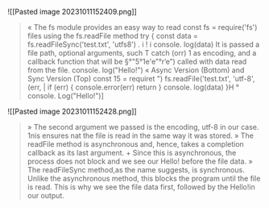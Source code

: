 ![[Pasted image 20231011152409.png]]
> « The fs module provides an easy way to read const fs = require('fs') files using the fs.readFile method try { const data = fs.readFileSync('test.txt', 'utfs8') . i ! i console. log(data) It is passed a file path, optional arguments, such T catch (orr) 1 as encoding, and a callback function that will be §°"5°1e'e”°r‘e”) called with data read from the file. console. log("Hello!") « Async Version (Bottom) and Sync Version (Top) const 15 = requiret ") fs.readFile('test.txt', 'utf-8', (err, | if (err) { console.error(err) return } console. log(data) }H ° console. Log("Hello!")]

![[Pasted image 20231011152428.png]]
> » The second argument we passed is the encoding, utf-8 in our case. 1nis ensures nat the file is read in the same way it was stored. » The readFile method is asynchronous and, hence, takes a completion callback as its last argument. + Since this is asynchronous, the process does not block and we see our Hello! before the file data. » The readFileSync method,as the name suggests, is synchronous. Unlike the asynchronous method, this blocks the program until the file is read. This is why we see the file data first, followed by the Hello!in our output.